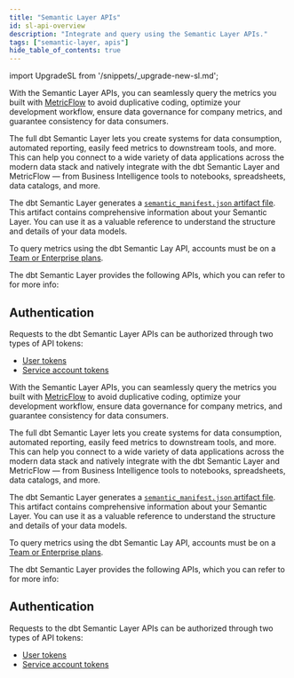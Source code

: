 ```yaml
---
title: "Semantic Layer APIs"
id: sl-api-overview
description: "Integrate and query using the Semantic Layer APIs."
tags: ["semantic-layer, apis"]
hide_table_of_contents: true
---
```


<VersionBlock lastVersion="1.5">

import UpgradeSL from '/snippets/_upgrade-new-sl.md';

<UpgradeSL />


With the Semantic Layer APIs, you can seamlessly query the metrics you built with [MetricFlow](/docs/build/about-metricflow) to avoid duplicative coding, optimize your development workflow, ensure data governance for company metrics, and guarantee consistency for data consumers.  

The full dbt Semantic Layer lets you create systems for data consumption, automated reporting, easily feed metrics to downstream tools, and more. This can help you connect to a wide variety of data applications across the modern data stack and natively integrate with the dbt Semantic Layer and MetricFlow — from Business Intelligence tools to notebooks, spreadsheets, data catalogs, and more.

The dbt Semantic Layer generates a [`semantic_manifest.json` artifact file](/docs/use-dbt-semantic-layer/sl-manifest). This artifact contains comprehensive information about your Semantic Layer. You can use it as a valuable reference to understand the structure and details of your data models.

To query metrics using the dbt Semantic Lay API, accounts must be on a [Team or Enterprise plans](https://www.getdbt.com/pricing/). 

The dbt Semantic Layer provides the following APIs, which you can refer to for more info:

<div className="grid--3-col">

<Card
    title="JDBC API"
    body="Use a JDBC driver to query metrics in downstream tools."
    link="/docs/use-dbt-semantic-layer/jdbc"
    icon="dbt-bit"/>

<Card
    title="GraphQL API"
    body="Use GraphQL to query metrics in downstream tools."
    link="/docs/use-dbt-semantic-layer/graphql"
    icon="dbt-bit"/>

<Card
    title="Discovery API"
    body="Uses the Discovery API to query metrics in downstream tools using metadata details about your project’s models, sources, and other nodes along with their execution results."
    link="/docs/dbt-cloud-apis/discovery-api"
    icon="dbt-bit"/>

</div>

## Authentication

Requests to the dbt Semantic Layer APIs can be authorized through two types of API tokens: 

- [User tokens](/docs/dbt-cloud-apis/user-tokens)  
- [Service account tokens](/docs/dbt-cloud-apis/service-tokens)


</VersionBlock>


<VersionBlock firstVersion="1.6">

With the Semantic Layer APIs, you can seamlessly query the metrics you built with [MetricFlow](/docs/build/about-metricflow) to avoid duplicative coding, optimize your development workflow, ensure data governance for company metrics, and guarantee consistency for data consumers.  

The full dbt Semantic Layer lets you create systems for data consumption, automated reporting, easily feed metrics to downstream tools, and more. This can help you connect to a wide variety of data applications across the modern data stack and natively integrate with the dbt Semantic Layer and MetricFlow — from Business Intelligence tools to notebooks, spreadsheets, data catalogs, and more.

The dbt Semantic Layer generates a [`semantic_manifest.json` artifact file](/docs/use-dbt-semantic-layer/sl-manifest). This artifact contains comprehensive information about your Semantic Layer. You can use it as a valuable reference to understand the structure and details of your data models.

To query metrics using the dbt Semantic Lay API, accounts must be on a [Team or Enterprise plans](https://www.getdbt.com/pricing/). 

The dbt Semantic Layer provides the following APIs, which you can refer to for more info:

<div className="grid--3-col">

<Card
    title="JDBC API"
    body="Use a JDBC driver to query metrics in downstream tools."
    link="/docs/use-dbt-semantic-layer/jdbc"
    icon="dbt-bit"/>

<Card
    title="GraphQL API"
    body="Use GraphQL to query metrics in downstream tools."
    link="/docs/use-dbt-semantic-layer/graphql"
    icon="dbt-bit"/>

<Card
    title="Discovery API"
    body="Uses the Discovery API to query metrics in downstream tools using metadata details about your project’s models, sources, and other nodes along with their execution results."
    link="/docs/dbt-cloud-apis/discovery-api"
    icon="dbt-bit"/>

</div>

## Authentication

Requests to the dbt Semantic Layer APIs can be authorized through two types of API tokens: 

- [User tokens](/docs/dbt-cloud-apis/user-tokens)  
- [Service account tokens](/docs/dbt-cloud-apis/service-tokens)

</VersionBlock>
